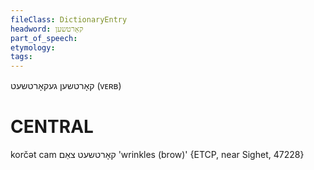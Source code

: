 ```yaml
---
fileClass: DictionaryEntry
headword: קאָרטשען
part_of_speech: 
etymology: 
tags: 
---
```

קאָרטשען
געקאָרטשעט
(ᴠᴇʀʙ)

CENTRAL
========

korčət cam קאָרטשעט צאַם 'wrinkles (brow)' {ETCP, near Sighet, 47228}
